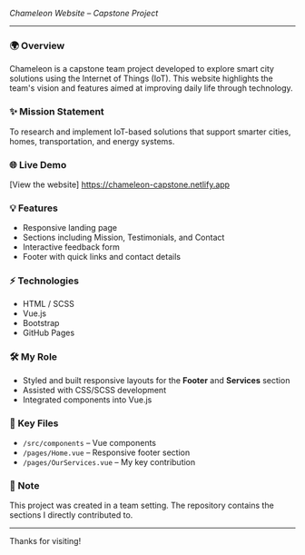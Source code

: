 *Chameleon Website – Capstone Project*

---

### 🌍 Overview

Chameleon is a capstone team project developed to explore smart city solutions using the Internet of Things (IoT). This website highlights the team's vision and features aimed at improving daily life through technology.

### ✨ Mission Statement

To research and implement IoT-based solutions that support smarter cities, homes, transportation, and energy systems.

### 🌐 Live Demo

[View the website] https://chameleon-capstone.netlify.app

### 💡 Features

* Responsive landing page
* Sections including Mission, Testimonials, and Contact
* Interactive feedback form
* Footer with quick links and contact details

### ⚡ Technologies

* HTML / SCSS
* Vue.js
* Bootstrap
* GitHub Pages

### 🛠️ My Role

* Styled and built responsive layouts for the **Footer** and **Services** section
* Assisted with CSS/SCSS development
* Integrated components into Vue.js

### 📁 Key Files

* `/src/components` – Vue components
* `/pages/Home.vue` – Responsive footer section
* `/pages/OurServices.vue` – My key contribution

### 📝 Note

This project was created in a team setting. The repository contains the sections I directly contributed to.

---

Thanks for visiting! 
